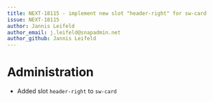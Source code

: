 ```yaml
---
title: NEXT-18115 - implement new slot "header-right" for sw-card
issue: NEXT-18115
author: Jannis Leifeld
author_email: j.leifeld@snapadmin.net
author_github: Jannis Leifeld
---
```

# Administration
* Added slot `header-right` to `sw-card`
